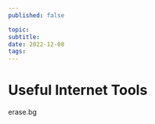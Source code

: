 ```yaml
---
published: false

topic: 
subtitle: 
date: 2022-12-08
tags: 
---
```

# Useful Internet Tools

erase.bg
